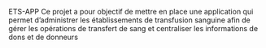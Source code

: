 ETS-APP
Ce projet a pour objectif de mettre en place une application qui permet d’administrer les établissements de transfusion sanguine afin de gérer les opérations de transfert de sang et centraliser les informations de dons et de donneurs
